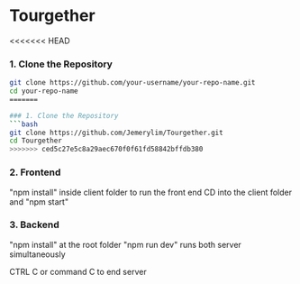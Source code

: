 # Tourgether

<<<<<<< HEAD
### 1. Clone the Repository
```bash
git clone https://github.com/your-username/your-repo-name.git
cd your-repo-name
=======

### 1. Clone the Repository
```bash
git clone https://github.com/Jemerylim/Tourgether.git
cd Tourgether
>>>>>>> ced5c27e5c8a29aec670f0f61fd58842bffdb380
```

### 2. Frontend
"npm install" inside client folder
to run the front end CD into the client folder and "npm start"

### 3. Backend
"npm install" at the root folder
"npm run dev" runs both server simultaneously


CTRL C or command C to end server


